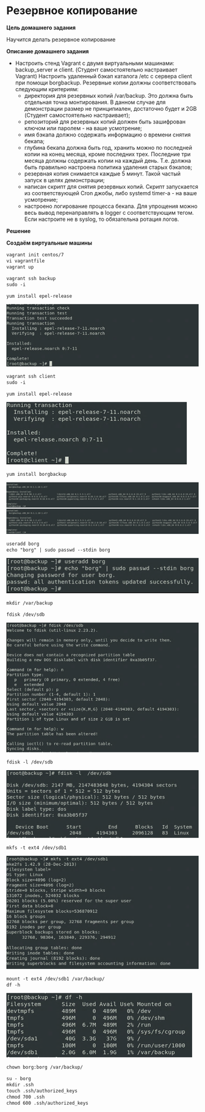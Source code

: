 # Резервное копирование

**Цель домашнего задания**

Научится делать резервное копирование

**Описание домашнего задания**

* Настроить стенд Vagrant с двумя виртуальными машинами: backup_server и client. (Студент самостоятельно настраивает Vagrant) Настроить удаленный бэкап каталога /etc c сервера client при помощи borgbackup. Резервные копии должны соответствовать следующим критериям:
    * директория для резервных копий /var/backup. Это должна быть отдельная точка монтирования. В данном случае для демонстрации размер не принципиален, достаточно будет и 2GB (Студент самостоятельно настраивает);
    * репозиторий для резервных копий должен быть зашифрован ключом или паролем - на ваше усмотрение;
    * имя бэкапа должно содержать информацию о времени снятия бекапа;
    * глубина бекапа должна быть год, хранить можно по последней копии на конец месяца, кроме последних трех. Последние три месяца должны содержать копии на каждый день. Т.е. должна быть правильно настроена политика удаления старых бэкапов;
    * резервная копия снимается каждые 5 минут. Такой частый запуск в целях демонстрации;
    * написан скрипт для снятия резервных копий. Скрипт запускается из соответствующей Cron джобы, либо systemd timer-а - на ваше усмотрение;
    * настроено логирование процесса бекапа. Для упрощения можно весь вывод перенаправлять в logger с соответствующим тегом. Если настроите не в syslog, то обязательна ротация логов.

**Решение**

**Создаём виртуальные машины**

```
vagrant init centos/7
vi vagrantfile
vagrant up
```

```
vagrant ssh backup
sudo -i
```

```
yum install epel-release
```
![Alt text](image.png)

```
vagrant ssh client
sudo -i
```

```
yum install epel-release
```
![Alt text](image-1.png)

```
yum install borgbackup
```
![Alt text](image-2.png)
![Alt text](image-3.png)

```
useradd borg
echo "borg" | sudo passwd --stdin borg
```
![Alt text](image-4.png)

```
mkdir /var/backup
```
```
fdisk /dev/sdb
```
![Alt text](image-5.png)

```
fdisk -l /dev/sdb
```
![Alt text](image-6.png)

```
mkfs -t ext4 /dev/sdb1
```
![Alt text](image-7.png)

```
mount -t ext4 /dev/sdb1 /var/backup/
df -h
```
![Alt text](image-8.png)

```
chown borg:borg /var/backup/
```

```
su - borg
mkdir .ssh
touch .ssh/authorized_keys
chmod 700 .ssh
chmod 600 .ssh/authorized_keys
```
















